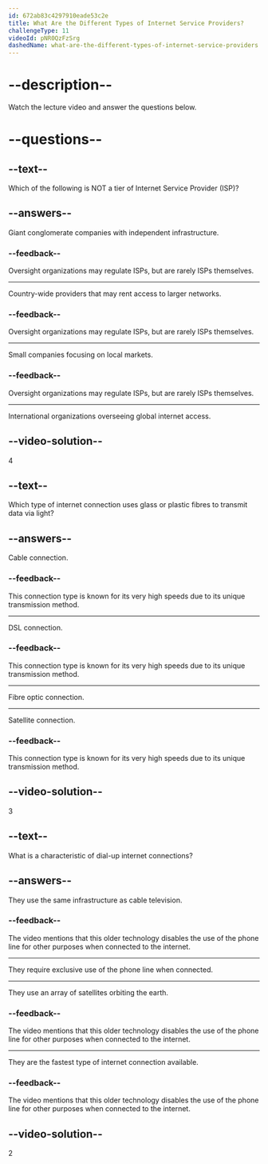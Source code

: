 ```yaml
---
id: 672ab83c4297910eade53c2e
title: What Are the Different Types of Internet Service Providers?
challengeType: 11
videoId: pNR0QzFzSrg
dashedName: what-are-the-different-types-of-internet-service-providers
---
```


# --description--

Watch the lecture video and answer the questions below.

# --questions--

## --text--

Which of the following is NOT a tier of Internet Service Provider (ISP)?

## --answers--

Giant conglomerate companies with independent infrastructure.

### --feedback--

Oversight organizations may regulate ISPs, but are rarely ISPs themselves.

---

Country-wide providers that may rent access to larger networks.

### --feedback--

Oversight organizations may regulate ISPs, but are rarely ISPs themselves.

---

Small companies focusing on local markets.

### --feedback--

Oversight organizations may regulate ISPs, but are rarely ISPs themselves.

---

International organizations overseeing global internet access.

## --video-solution--

4

## --text--

Which type of internet connection uses glass or plastic fibres to transmit data via light?

## --answers--

Cable connection.

### --feedback--

This connection type is known for its very high speeds due to its unique transmission method.

---

DSL connection.

### --feedback--

This connection type is known for its very high speeds due to its unique transmission method.

---

Fibre optic connection.

---

Satellite connection.

### --feedback--

This connection type is known for its very high speeds due to its unique transmission method.

## --video-solution--

3

## --text--

What is a characteristic of dial-up internet connections?

## --answers--

They use the same infrastructure as cable television.

### --feedback--

The video mentions that this older technology disables the use of the phone line for other purposes when connected to the internet.

---

They require exclusive use of the phone line when connected.

---

They use an array of satellites orbiting the earth.

### --feedback--

The video mentions that this older technology disables the use of the phone line for other purposes when connected to the internet.

---

They are the fastest type of internet connection available.

### --feedback--

The video mentions that this older technology disables the use of the phone line for other purposes when connected to the internet.

## --video-solution--

2
